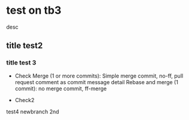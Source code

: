 # test on tb3
desc

## title test2
### title test 3
- Check
 Merge (1 or more commits): Simple merge commit, no-ff, pull request comment as commit message detail
  Rebase and merge (1 commit): no merge commit, ff-merge

+ Check2

test4 newbranch
2nd
